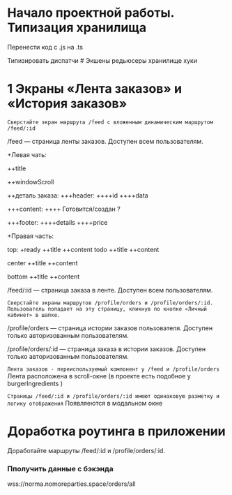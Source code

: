 # Начало проектной работы. Типизация хранилища

Перенести код с .js на .ts

Типизировать
диспатчи #
Экшены
редьюсеры
хранилище
хуки

# 1 Экраны «Лента заказов» и «История заказов»

`Сверстайте экран маршрута /feed с вложенным динамическим маршрутом /feed/:id`

/feed — страница ленты заказов. Доступен всем пользователям.

+Левая чать:

++title

++windowScroll

++деталь заказа:
+++header:
++++id
++++data

+++content:
++++ Готовится/создан ?

+++footer:
++++details
++++price

+Правая часть:

top:
+ready
++title
++content
todo
++title
++content

center
++title
++content

bottom
++title
++content

/feed/:id — страница заказа в ленте. Доступен всем пользователям.

`Сверстайте экраны маршрутов /profile/orders и /profile/orders/:id. Пользователь попадает на эту страницу, кликнув по кнопке «Личный кабинет» в шапке.`

/profile/orders — страница истории заказов пользователя. Доступен только авторизованным пользователям.

/profile/orders/:id — страница заказа в истории заказов. Доступен только авторизованным пользователям.

`Лента заказов - переиспользуемый компонент у /feed и /profile/orders `
Лента расположена в scroll-окне (в проекте есть подобное у burgerIngredients )

`Страницы /feed/:id и /profile/orders/:id имеют одинаковую разметку и логику отображения`
Появляеются в модальном окне

# Доработка роутинга в приложении

Доработайте маршруты /feed/:id и /profile/orders/:id.

### Пполучить данные с бэкэнда

wss://norma.nomoreparties.space/orders/all
